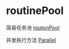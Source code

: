 # routinePool
简易任务池 [routonPool](https://github.com/hardstifler/routinePool/edit/main/routonPool.go)  

并发执行方法 [Parallel](https://github.com/hardstifler/routinePool/edit/main/parallel.go)
